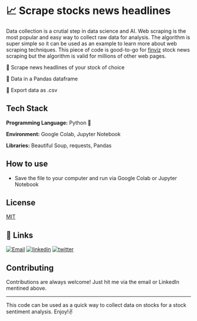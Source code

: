 # 📈 Scrape stocks news headlines 
Data collection is a crutial step in data science and AI. Web scraping is the most popular and easy way to collect raw data for analysis. 
The algorithm is super simple so it can be used as an example to learn more about web scraping techniques.
This piece of code is good-to-go for [finviz](https://finviz.com/) stock news scraping but the algorithm is valid for millions of other web pages. 

📌 Scrape news headlines of your stock of choice

📌 Data in a Pandas dataframe  

📌 Export data as .csv

## Tech Stack

**Programming Language:** Python 🐍

**Environment:** Google Colab, Jupyter Notebook

**Libraries:** Beautiful Soup, requests, Pandas

## How to use

 - Save the file to your computer and run via Google Colab or Jupyter Notebook
 
 
## License

[MIT](https://choosealicense.com/licenses/mit/)

## 🔗 Links
[![Email](https://img.shields.io/badge/Gmail-D14836?style=for-the-badge&logo=gmail&logoColor=white)](mailto:stas.buklovskiy@gmail.com)
[![linkedin](https://img.shields.io/badge/linkedin-0A66C2?style=for-the-badge&logo=linkedin&logoColor=white)](https://www.linkedin.com/)
[![twitter](https://img.shields.io/badge/twitter-1DA1F2?style=for-the-badge&logo=twitter&logoColor=white)](https://twitter.com/)

## Contributing

Contributions are always welcome! Just hit me via the email or LinkedIn mentined above. 

----------------------------------------------------------------

This code can be used as a quick way to collect data on stocks for a stock sentiment analysis. Enjoy!✌ 
